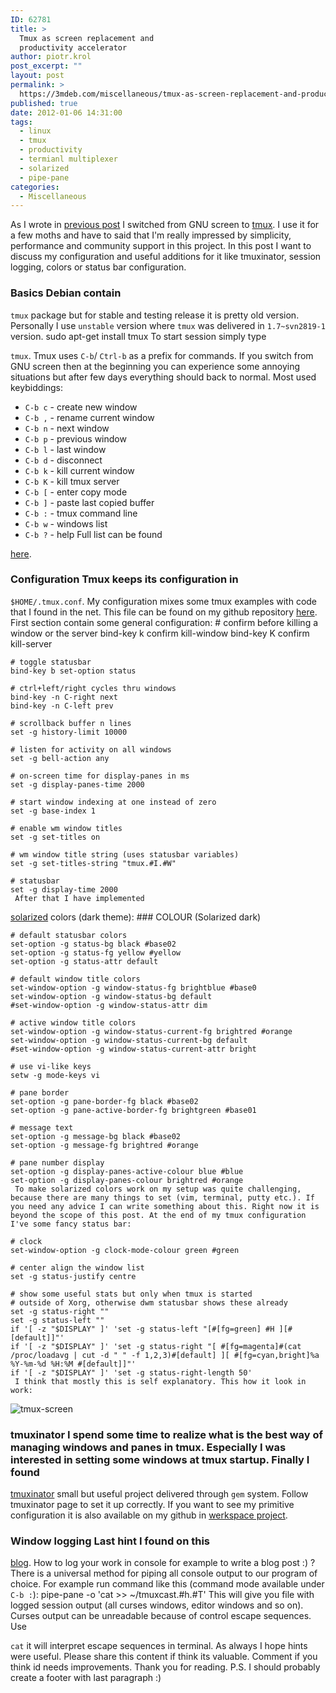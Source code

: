 ```yaml
---
ID: 62781
title: >
  Tmux as screen replacement and
  productivity accelerator
author: piotr.krol
post_excerpt: ""
layout: post
permalink: >
  https://3mdeb.com/miscellaneous/tmux-as-screen-replacement-and-productivity-accelerator/
published: true
date: 2012-01-06 14:31:00
tags:
  - linux
  - tmux
  - productivity
  - termianl multiplexer
  - solarized
  - pipe-pane
categories:
  - Miscellaneous
---
```

As I wrote in [previous post][1] I switched from GNU screen to [tmux][2]. I use it for a few moths and have to said that I'm really impressed by simplicity, performance and community support in this project. In this post I want to discuss my configuration and useful additions for it like tmuxinator, session logging, colors or status bar configuration. 
### Basics Debian contain 

`tmux` package but for stable and testing release it is pretty old version. Personally I use `unstable` version where `tmux` was delivered in `1.7~svn2819-1` version. 
    sudo apt-get install tmux
     To start session simply type 

`tmux`. Tmux uses `C-b`/ `Ctrl-b` as a prefix for commands. If you switch from GNU screen then at the beginning you can experience some annoying situations but after few days everything should back to normal. Most used keybiddings: 
*   `C-b c` - create new window
*   `C-b ,` - rename current window
*   `C-b n` - next window
*   `C-b p` - previous window
*   `C-b l` - last window
*   `C-b d` - disconnect
*   `C-b k` - kill current window
*   `C-b K` - kill tmux server
*   `C-b [` - enter copy mode
*   `C-b ]` - paste last copied buffer
*   `C-b :` - tmux command line
*   `C-b w` - windows list
*   `C-b ?` - help Full list can be found 

[here][3]. 
### Configuration Tmux keeps its configuration in 

`$HOME/.tmux.conf`. My configuration mixes some tmux examples with code that I found in the net. This file can be found on my github repository [here][4]. First section contain some general configuration: 
    # confirm before killing a window or the server
    bind-key k confirm kill-window
    bind-key K confirm kill-server
    
    # toggle statusbar
    bind-key b set-option status
    
    # ctrl+left/right cycles thru windows
    bind-key -n C-right next
    bind-key -n C-left prev
    
    # scrollback buffer n lines
    set -g history-limit 10000
    
    # listen for activity on all windows
    set -g bell-action any
    
    # on-screen time for display-panes in ms
    set -g display-panes-time 2000
    
    # start window indexing at one instead of zero
    set -g base-index 1
    
    # enable wm window titles
    set -g set-titles on
    
    # wm window title string (uses statusbar variables)
    set -g set-titles-string "tmux.#I.#W"
    
    # statusbar 
    set -g display-time 2000
     After that I have implemented 

[solarized][5] colors (dark theme): 
    ### COLOUR (Solarized dark)
    
    # default statusbar colors
    set-option -g status-bg black #base02
    set-option -g status-fg yellow #yellow
    set-option -g status-attr default
    
    # default window title colors
    set-window-option -g window-status-fg brightblue #base0
    set-window-option -g window-status-bg default
    #set-window-option -g window-status-attr dim
    
    # active window title colors
    set-window-option -g window-status-current-fg brightred #orange
    set-window-option -g window-status-current-bg default
    #set-window-option -g window-status-current-attr bright
    
    # use vi-like keys
    setw -g mode-keys vi
    
    # pane border
    set-option -g pane-border-fg black #base02
    set-option -g pane-active-border-fg brightgreen #base01
    
    # message text
    set-option -g message-bg black #base02
    set-option -g message-fg brightred #orange
    
    # pane number display
    set-option -g display-panes-active-colour blue #blue
    set-option -g display-panes-colour brightred #orange
     To make solarized colors work on my setup was quite challenging, because there are many things to set (vim, terminal, putty etc.). If you need any advice I can write something about this. Right now it is beyond the scope of this post. At the end of my tmux configuration I've some fancy status bar: 

    # clock
    set-window-option -g clock-mode-colour green #green
    
    # center align the window list
    set -g status-justify centre
    
    # show some useful stats but only when tmux is started 
    # outside of Xorg, otherwise dwm statusbar shows these already
    set -g status-right ""
    set -g status-left ""
    if '[ -z "$DISPLAY" ]' 'set -g status-left "[#[fg=green] #H ][#[default]]"'
    if '[ -z "$DISPLAY" ]' 'set -g status-right "[ #[fg=magenta]#(cat /proc/loadavg | cut -d " " -f 1,2,3)#[default] ][ #[fg=cyan,bright]%a %Y-%m-%d %H:%M #[default]]"'
    if '[ -z "$DISPLAY" ]' 'set -g status-right-length 50'
     I think that mostly this is self explanatory. This how it look in work: 

![tmux-screen][6] 
### tmuxinator I spend some time to realize what is the best way of managing windows and panes in tmux. Especially I was interested in setting some windows at tmux startup. Finally I found 

[tmuxinator][7] small but useful project delivered through `gem` system. Follow tmuxinator page to set it up correctly. If you want to see my primitive configuration it is also available on my github in [werkspace project][4]. 
### Window logging Last hint I found on this 

[blog][8]. How to log your work in console for example to write a blog post :) ? There is a universal method for piping all console output to our program of choice. For example run command like this (command mode available under `C-b :`): 
    pipe-pane -o 'cat >> ~/tmuxcast.#h.#T'
     This will give you file with logged session output (all curses windows, editor windows and so on). Curses output can be unreadable because of control escape sequences. Use 

`cat` it will interpret escape sequences in terminal. As always I hope hints were useful. Please share this content if think its valuable. Comment if you think id needs improvements. Thank you for reading. P.S. I should probably create a footer with last paragraph :)

 [1]: /2013/03/19/debian-switching-to-unstable
 [2]: http://tmux.sourceforge.net
 [3]: http://www.openbsd.org/cgi-bin/man.cgi?query=tmux&sektion=1#KEY+BINDINGS
 [4]: https://github.com/pietrushnic/workspace/blob/master/dotfiles/tmux.conf
 [5]: http://ethanschoonover.com/solarized
 [6]: https://3mdeb.com/wp-content/uploads/2017/07/tmux-screen.png
 [7]: https://github.com/aziz/tmuxinator
 [8]: http://0xfeedface.org/blog/lattera/2012-03-19/using-tmux-screencasting-tool